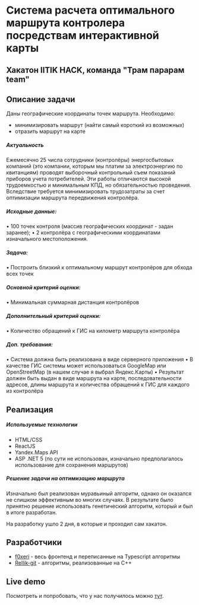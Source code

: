 # Система расчета оптимального маршрута контролера посредствам интерактивной карты
## Хакатон IITIK HACK, команда "Трам парарам team"

## Описание задачи
Даны географические координаты точек маршрута. 
Необходимо:
- минимизировать маршрут (найти самый короткий из возможных) 
- отразить маршрут на карте

##### Актуальность
Ежемесячно 25 числа сотрудники (контролёры) энергосбытовых компаний (это компании, которым мы платим за электроэнергию по квитанциям) проводят выборочный контрольный съем показаний приборов учета потребителей. Эти работы отличаются высокой трудоемкостью и минимальным КПД, но обязательностью проведения. Вследствие требуется минимизировать трудозатраты за счет оптимизации маршрута передвижения контролёра.

##### Исходные данные:
•  100 точек контроля (массив географических координат - задан заранее);
•  2 контролёра с географическими координатами изначального местоположения.

##### Задача: 
•  Построить близкий к оптимальному маршрут контролёров для обхода всех точек

##### Основной критерий оценки: 
•  Минимальная суммарная дистанция контролёров

##### Дополнительный критерий оценки:
•  Количество обращений к ГИС на километр маршрута контролёра

##### Доп. требования:
•  Система должна быть реализована в виде серверного приложения
•  В качестве ГИС системы может использоваться GoogleMap или OpenStreetMap (в нашем случае я выбрал Яндекс.Карты)
•  Результат должен быть выдан в виде маршрута на карте, последовательности адресов, длины маршрута и количества обращений к ГИС для каждого из контролёра

## Реализация
##### Используемые технологии
- HTML/CSS
- ReactJS
- Yandex.Maps API
- ASP .NET 5 (по сути не использован, изначально предполагалось использование для сохранения маршрутов)

##### Решение задачи на оптимизацию маршрута
Изначально был реализован муравьиный алгоритм, однако он оказался не слишком эффективным во многих случаях.
В результате было принятно решение использовать генетический алгоритм, который и был в итоге разработан.

На разработку ушло 2 дня, в которые и проходил сам хакатон.

## Разработчики
 - [f0xeri](https://github.com/f0xeri)  - весь фронтенд и переписанные на Typescript алгоритмы
 - [Rellik-git](https://github.com/Rellik-git) - алгоритмы, реализованные на C++
 
## Live demo
Посмотреть и попробовать, что у нас получилось можно [тут](https://iitik-hack-map.herokuapp.com/).
